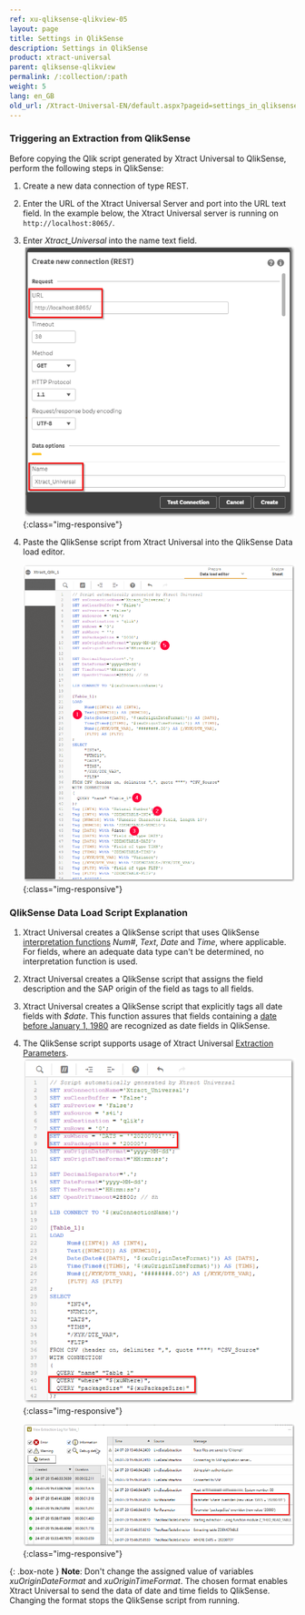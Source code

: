```yaml
---
ref: xu-qliksense-qlikview-05
layout: page
title: Settings in QlikSense
description: Settings in QlikSense
product: xtract-universal
parent: qliksense-qlikview
permalink: /:collection/:path
weight: 5
lang: en_GB
old_url: /Xtract-Universal-EN/default.aspx?pageid=settings_in_qliksense
---
```



### Triggering an Extraction from QlikSense

Before copying the Qlik script generated by Xtract Universal to QlikSense, perform the following steps in QlikSense:

1. Create a new data connection of type REST.
2. Enter the URL of the Xtract Universal Server and port into the URL text field. In the example below, the Xtract Universal server is running on `http://localhost:8065/`.
3. Enter *Xtract_Universal* into the name text field.
    ![XU_qlik_QlikSense_data_connection](/img/content/XU_qlik_QlikSense_data_connection.png){:class="img-responsive"}
4. Paste the QlikSense script from Xtract Universal into the QlikSense Data load editor.

    ![XU_qlik_QlikSense_load_editor](/img/content/XU_qlik_QlikSense_load_editor.png){:class="img-responsive"}
	


### QlikSense Data Load Script Explanation

1. Xtract Universal creates a QlikSense script that uses QlikSense [interpretation functions](https://help.qlik.com/en-US/sense/June2020/Subsystems/Hub/Content/Sense_Hub/Scripting/InterpretationFunctions/interpretation-functions.htm) *Num#*, *Text*, *Date* and *Time*, where applicable. For fields, where an adequate data type can't be determined, no interpretation function is used.
2. Xtract Universal creates a QlikSense script that assigns the field description and the SAP origin of the field as tags to all fields.
3. Xtract Universal creates a QlikSense script that explicitly tags all date fields with *$date*. This function assures that fields containing a [date before January 1, 1980](https://help.qlik.com/en-US/sense/April2020/Subsystems/Hub/Content/Sense_Hub/Scripting/date-time-interpretation.htm) are recognized as date fields in QlikSense.
4. The QlikSense script supports usage of Xtract Universal [Extraction Parameters](../../advanced-techniques/extraction-parameters). 
    ![XU_qlik_QlikSense_XUParameter](/img/content/XU_qlik_QlikSense_XUParameter.png){:class="img-responsive"}
    
    ![XU_qlik_QlikSense_XUParameter_Log2](/img/content/XU_qlik_QlikSense_XUParameter_Log2.png){:class="img-responsive"}


{: .box-note }
**Note**: Don't change the assigned value of variables *xuOriginDateFormat* and *xuOriginTimeFormat*.
 The chosen format enables Xtract Universal to send the data of date and time fields to QlikSense. Changing the format stops the QlikSense script from running.

